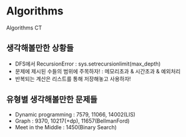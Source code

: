 # Algorithms
Algorithms CT

## 생각해볼만한 상황들

- DFS에서 RecursionError : sys.setrecursionlimit(max_depth)
- 문제에 제시된 수들의 범위에 주목하자! : 메모리초과 & 시간초과 & 예외처리
- 반복되는 계산은 리스트를 통해 저장해놓고 사용하자!

## 유형별 생각해볼만한 문제들

- Dynamic programming : 7579, 11066, 14002(LIS)
- Graph : 9370, 10217(+dp), 11657(BellmanFord)
- Meet in the Middle : 1450(Binary Search)